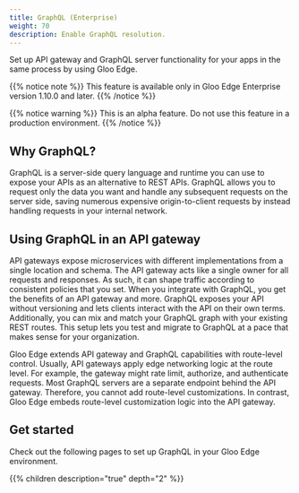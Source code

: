 ```yaml
---
title: GraphQL (Enterprise)
weight: 70
description: Enable GraphQL resolution.
---
```


Set up API gateway and GraphQL server functionality for your apps in the same process by using Gloo Edge.

{{% notice note %}}
This feature is available only in Gloo Edge Enterprise version 1.10.0 and later.
{{% /notice %}}

{{% notice warning %}}
This is an alpha feature. Do not use this feature in a production environment.
{{% /notice %}}

## Why GraphQL?

GraphQL is a server-side query language and runtime you can use to expose your APIs as an alternative to REST APIs. GraphQL allows you to request only the data you want and handle any subsequent requests on the server side, saving numerous expensive origin-to-client requests by instead handling requests in your internal network.

## Using GraphQL in an API gateway

API gateways expose microservices with different implementations from a single location and schema. The API gateway acts like a single owner for all requests and responses. As such, it can shape traffic according to consistent policies that you set. When you integrate with GraphQL, you get the benefits of an API gateway and more. GraphQL exposes your API without versioning and lets clients interact with the API on their own terms. Additionally, you can mix and match your GraphQL graph with your existing REST routes. This setup lets you test and migrate to GraphQL at a pace that makes sense for your organization.

Gloo Edge extends API gateway and GraphQL capabilities with route-level control. Usually, API gateways apply edge networking logic at the route level. For example, the gateway might rate limit, authorize, and authenticate requests. Most GraphQL servers are a separate endpoint behind the API gateway. Therefore, you cannot add route-level customizations. In contrast, Gloo Edge embeds route-level customization logic into the API gateway.

## Get started

Check out the following pages to set up GraphQL in your Gloo Edge environment.

{{% children description="true" depth="2" %}}